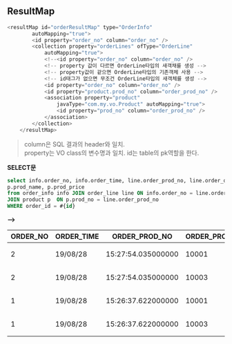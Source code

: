 
## ResultMap
```java
<resultMap id="orderResultMap" type="OrderInfo"
		autoMapping="true">
		<id property="order_no" column="order_no" />
		<collection property="orderLines" ofType="OrderLine"
			autoMapping="true">
			<!--<id property="order_no" column="order_no" />
			<!-- property 값이 다르면 OrderLine타입의 새객채를 생성 -->
			<!-- property값이 같으면 OrderLine타입의 기존객체 사용 -->
			<!-- id태그가 없으면 무조건 OrderLine타입의 새객체를 생성 -->
			<id property="order_no" column="order_no" />
			<id property="product.prod_no" column="order_prod_no" />		
			<association property="product"
				javaType="com.my.vo.Product" autoMapping="true">
				<id property="prod_no" column="order_prod_no" />
			</association>
		</collection>
	</resultMap>
```

>  column은 SQL 결과의 header와 일치.  
>  property는 VO class의 변수명과 일치.    id는
> table의 pk역할을 한다.

 
**SELECT문**
```sql
select info.order_no, info.order_time, line.order_prod_no, line.order_quantity,
p.prod_name, p.prod_price
from order_info info JOIN order_line line ON info.order_no = line.order_no
JOIN product p  ON p.prod_no = line.order_prod_no
WHERE order_id = #{id}
```

**-->**

| ORDER_NO |ORDER_TIME  |ORDER_PROD_NO  |ORDER_PROD_QUANTITY  |PROD_NAME|PROD_PRICE|
|--|--|--|--|--|--|
2|	19/08/28 |15:27:54.035000000|10001|	2|플로랄 스타벅스 더블 샷|	3000
2|	19/08/28 |15:27:54.035000000|	10003	|3	|나이트로 쇼콜라|	4000
1|	19/08/28 |15:26:37.622000000|	10001|	2	|플로랄 스타벅스 더블 샷|	3000
1	|19/08/28| 15:26:37.622000000	|10003	|3|	나이트로 쇼콜라|	4000

<!--stackedit_data:
eyJoaXN0b3J5IjpbMzE0MjIxNDU0LC02NzExMTU3MDIsMTc0NT
c3Mzc0NiwtNDE0MjY0OTM5LC0yMTQzNzk3NDUyXX0=
-->